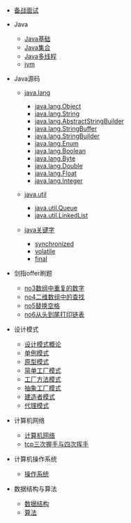 
* [备战面试](./docs/a-1备战面试.md)
  
* Java

  * [Java基础](./docs/b-1面试题总结-Java基础.md)
  * [Java集合](./docs/b-2Java集合.md)
  * [Java多线程](./docs/b-3Java多线程.md)
  * [jvm](./docs/b-4jvm.md)

* Java源码
  * [java.lang](./docs/JavaSourceCode/java源码阅读顺序.md?id=_1、javalang)
    * [java.lang.Object](./docs/JavaSourceCode/java_lang_Object.md)
    * [java.lang.String](./docs/JavaSourceCode/java_lang_String.md)
    * [java.lang.AbstractStringBuilder](./docs/JavaSourceCode/java_lang_AbstractStringBuilder.md)
    * [java.lang.StringBuffer](./docs/JavaSourceCode/java_lang_StringBuffer.md)
    * [java.lang.StringBuilder](./docs/JavaSourceCode/java_lang_StringBuilder.md)
    * [java.lang.Enum](./docs/JavaSourceCode/java_lang_Enum.md)
    * [java.lang.Boolean](./docs/JavaSourceCode/java_lang_Boolean.md)
    * [java.lang.Byte](./docs/JavaSourceCode/java_lang_Byte.md)
    * [java.lang.Double](./docs/JavaSourceCode/java_lang_Double.md)
    * [java.lang.Float](./docs/JavaSourceCode/java_lang_Float.md)
    * [java.lang.Integer](./docs/JavaSourceCode/java_lang_Integer.md)

  * [java.util](./docs/JavaSourceCode/java源码阅读顺序.md?id=_2、javautil)
    * [java.util.Queue](./docs/JavaSourceCode/java_util_Queue.md)
    * [java.util.LinkedList](./docs/JavaSourceCode/java_util_LinkedList.md)

  * [java关键字](./docs/JavaSourceCode/java源码阅读顺序.md?id=_12、java关键字)
    * [synchronized](./docs/JavaSourceCode/java关键字/synchronized.md)
    * [volatile](./docs/JavaSourceCOde/java关键字/volatile.md)
    * [final](./docs/JavaSourceCOde/java关键字/final.md)

* 剑指offer刷题
  * [no3数组中重复的数字](./docs/剑指offer刷题/No3_数组中重复的数字.md)
  * [no4二维数组中的查找](./docs/剑指offer刷题/No4_二维数组中的查找.md)
  * [no5替换空格](./docs/剑指offer刷题/No5_替换空格.md)
  * [no6从头到尾打印链表](./docs/剑指offer刷题/No6_从头到尾打印链表.md)

* 设计模式

  * [设计模式概论](./docs/设计模式/设计模式概论.md)
  * [单例模式](./docs/设计模式/单例模式.md)
  * [原型模式](./docs/设计模式/原型模式.md)
  * [简单工厂模式](./docs/设计模式/简单工厂模式.md)
  * [工厂方法模式](./docs/设计模式/工厂方法模式.md)
  * [抽象工厂模式](./docs/设计模式/抽象工厂模式.md)
  * [建造者模式](./docs/设计模式/建造者模式.md)
  * [代理模式](./docs/设计模式/代理模式.md)

* 计算机网络

  * [计算机网络](./docs/c-1计算机网络.md)
  * [tcp三次握手与四次挥手](./docs/计算机网络/tcp三次握手与四次挥手.md)

* 计算机操作系统

  * [操作系统](./docs/c-4操作系统.md)

* 数据结构与算法

  * [数据结构](./docs/c-2数据结构.md)
  * [算法](./docs/c-3算法.md)

